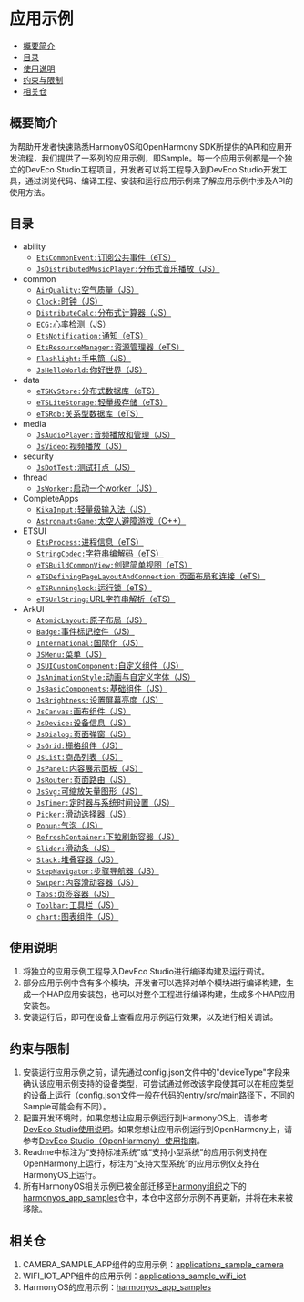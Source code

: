 # 应用示例<a name="ZH-CN_TOPIC_0000001115464207"></a>

-   [概要简介](#section1470103520301)
-   [目录](#sectionMenu)
-   [使用说明](#section17988202503116)
-   [约束与限制](#section18841871178)
-   [相关仓](#section741114082513)

## 概要简介<a name="section1470103520301"></a>

为帮助开发者快速熟悉HarmonyOS和OpenHarmony SDK所提供的API和应用开发流程，我们提供了一系列的应用示例，即Sample。每一个应用示例都是一个独立的DevEco Studio工程项目，开发者可以将工程导入到DevEco Studio开发工具，通过浏览代码、编译工程、安装和运行应用示例来了解应用示例中涉及API的使用方法。

## 目录<a name="sectionMenu"></a>
- ability
  - [`EtsCommonEvent:`订阅公共事件（eTS）](https://gitee.com/openharmony/app_samples/tree/master/ability/EtsCommonEvent)
  - [`JsDistributedMusicPlayer:`分布式音乐播放（JS）](https://gitee.com/openharmony/app_samples/tree/master/ability/JsDistributedMusicPlayer)
- common
  - [`AirQuality:`空气质量（JS）](https://gitee.com/openharmony/app_samples/tree/master/common/AirQuality)
  - [`Clock:`时钟（JS）](https://gitee.com/openharmony/app_samples/tree/master/common/Clock)
  - [`DistributeCalc:`分布式计算器（JS）](https://gitee.com/openharmony/app_samples/tree/master/common/DistributeCalc)
  - [`ECG:`心率检测（JS）](https://gitee.com/openharmony/app_samples/tree/master/common/ECG)
  - [`EtsNotification:`通知（eTS）](https://gitee.com/openharmony/app_samples/tree/master/common/EtsNotification)
  - [`EtsResourceManager:`资源管理器（eTS）](https://gitee.com/openharmony/app_samples/tree/master/common/EtsResourceManager)
  - [`Flashlight:`手电筒（JS）](https://gitee.com/openharmony/app_samples/tree/master/common/Flashlight)
  - [`JsHelloWorld:`你好世界（JS）](https://gitee.com/openharmony/app_samples/tree/master/common/JsHelloWorld)
- data
  - [`eTSKvStore:`分布式数据库（eTS）](https://gitee.com/openharmony/app_samples/tree/master/data/eTSKvStore)
  - [`eTSLiteStorage:`轻量级存储（eTS）](https://gitee.com/openharmony/app_samples/tree/master/data/eTSLiteStorage)
  - [`eTSRdb:`关系型数据库（eTS）](https://gitee.com/openharmony/app_samples/tree/master/data/eTSRdb)
- media
  - [`JsAudioPlayer:`音频播放和管理（JS）](https://gitee.com/openharmony/app_samples/tree/master/media/JsAudioPlayer)
  - [`JsVideo:`视频播放（JS）](https://gitee.com/openharmony/app_samples/tree/master/media/JsVideo)
- security
  - [`JsDotTest:`测试打点（JS）](https://gitee.com/openharmony/app_samples/tree/master/security/JsDotTest)
- thread
  - [`JsWorker:`启动一个worker（JS）](https://gitee.com/openharmony/app_samples/tree/master/thread/JsWorker)
- CompleteApps
  - [`KikaInput:`轻量级输入法（JS）](https://gitee.com/openharmony/app_samples/tree/master/CompleteApps/KikaInput)
  - [`AstronautsGame:`太空人避障游戏（C++）](https://gitee.com/openharmony/app_samples/tree/master/CompleteApps/AstronautsGame)
- ETSUI
  - [`EtsProcess:`进程信息（eTS）](https://gitee.com/openharmony/app_samples/tree/master/ETSUI/EtsProcess)
  - [`StringCodec:`字符串编解码（eTS）](https://gitee.com/openharmony/app_samples/tree/master/ETSUI/StringCodec)
  - [`eTSBuildCommonView:`创建简单视图（eTS）](https://gitee.com/openharmony/app_samples/tree/master/ETSUI/eTSBuildCommonView)
  - [`eTSDefiningPageLayoutAndConnection:`页面布局和连接（eTS）](https://gitee.com/openharmony/app_samples/tree/master/ETSUI/eTSDefiningPageLayoutAndConnection)
  - [`eTSRunninglock:`运行锁（eTS）](https://gitee.com/openharmony/app_samples/tree/master/ETSUI/eTSRunninglock)
  - [`eTSUrlString:`URL字符串解析（eTS）](https://gitee.com/openharmony/app_samples/tree/master/ETSUI/eTSUrlString)
- ArkUI
  - [`AtomicLayout:`原子布局（JS）](https://gitee.com/openharmony/app_samples/tree/master/UI/AtomicLayout)
  - [`Badge:`事件标记控件（JS）](https://gitee.com/openharmony/app_samples/tree/master/UI/Badge)
  - [`International:`国际化（JS）](https://gitee.com/openharmony/app_samples/tree/master/UI/International)
  - [`JSMenu:`菜单（JS）](https://gitee.com/openharmony/app_samples/tree/master/UI/JSMenu)
  - [`JSUICustomComponent:`自定义组件（JS）](https://gitee.com/openharmony/app_samples/tree/master/UI/JSUICustomComponent)
  - [`JsAnimationStyle:`动画与自定义字体（JS）](https://gitee.com/openharmony/app_samples/tree/master/UI/JsAnimationStyle)
  - [`JsBasicComponents:`基础组件（JS）](https://gitee.com/openharmony/app_samples/tree/master/UI/JsBasicComponents)
  - [`JsBrightness:`设置屏幕亮度（JS）](https://gitee.com/openharmony/app_samples/tree/master/UI/JsBrightness)
  - [`JsCanvas:`画布组件（JS）](https://gitee.com/openharmony/app_samples/tree/master/UI/JsCanvas)
  - [`JsDevice:`设备信息（JS）](https://gitee.com/openharmony/app_samples/tree/master/UI/JsDevice)
  - [`JsDialog:`页面弹窗（JS）](https://gitee.com/openharmony/app_samples/tree/master/UI/JsDialog)
  - [`JsGrid:`栅格组件（JS）](https://gitee.com/openharmony/app_samples/tree/master/UI/JsGrid)
  - [`JsList:`商品列表（JS）](https://gitee.com/openharmony/app_samples/tree/master/UI/JsList)
  - [`JsPanel:`内容展示面板（JS）](https://gitee.com/openharmony/app_samples/tree/master/UI/JsPanel)
  - [`JsRouter:`页面路由（JS）](https://gitee.com/openharmony/app_samples/tree/master/UI/JsRouter)
  - [`JsSvg:`可缩放矢量图形（JS）](https://gitee.com/openharmony/app_samples/tree/master/UI/JsSvg)
  - [`JsTimer:`定时器与系统时间设置（JS）](https://gitee.com/openharmony/app_samples/tree/master/UI/JsTimer)
  - [`Picker:`滑动选择器（JS）](https://gitee.com/openharmony/app_samples/tree/master/UI/Picker)
  - [`Popup:`气泡（JS）](https://gitee.com/openharmony/app_samples/tree/master/UI/Popup)
  - [`RefreshContainer:`下拉刷新容器（JS）](https://gitee.com/openharmony/app_samples/tree/master/UI/RefreshContainer)
  - [`Slider:`滑动条（JS）](https://gitee.com/openharmony/app_samples/tree/master/UI/Slider)
  - [`Stack:`堆叠容器（JS）](https://gitee.com/openharmony/app_samples/tree/master/UI/Stack)
  - [`StepNavigator:`步骤导航器（JS）](https://gitee.com/openharmony/app_samples/tree/master/UI/StepNavigator)
  - [`Swiper:`内容滑动容器（JS）](https://gitee.com/openharmony/app_samples/tree/master/UI/Swiper)
  - [`Tabs:`页签容器（JS）](https://gitee.com/openharmony/app_samples/tree/master/UI/Tabs)
  - [`Toolbar:`工具栏（JS）](https://gitee.com/openharmony/app_samples/tree/master/UI/Toolbar)
  - [`chart:`图表组件（JS）](https://gitee.com/openharmony/app_samples/tree/master/UI/chart)

## 使用说明<a name="section17988202503116"></a>

1.  将独立的应用示例工程导入DevEco Studio进行编译构建及运行调试。
2.  部分应用示例中含有多个模块，开发者可以选择对单个模块进行编译构建，生成一个HAP应用安装包，也可以对整个工程进行编译构建，生成多个HAP应用安装包。
3.  安装运行后，即可在设备上查看应用示例运行效果，以及进行相关调试。

## 约束与限制<a name="section18841871178"></a>

1.  安装运行应用示例之前，请先通过config.json文件中的"deviceType"字段来确认该应用示例支持的设备类型，可尝试通过修改该字段使其可以在相应类型的设备上运行（config.json文件一般在代码的entry/src/main路径下，不同的Sample可能会有不同）。
2.  配置开发环境时，如果您想让应用示例运行到HarmonyOS上，请参考[DevEco Studio使用说明](https://developer.harmonyos.com/cn/docs/documentation/doc-guides/tools_overview-0000001053582387)。如果您想让应用示例运行到OpenHarmony上，请参考[DevEco Studio（OpenHarmony）使用指南](https://gitee.com/openharmony/docs/blob/master/zh-cn/application-dev/quick-start/Readme-CN.md)。
3.  Readme中标注为“支持标准系统”或“支持小型系统”的应用示例支持在OpenHarmony上运行，标注为“支持大型系统”的应用示例仅支持在HarmonyOS上运行。
4.  所有HarmonyOS相关示例已被全部迁移至[Harmony组织](https://gitee.com/harmonyos)之下的[harmonyos\_app\_samples](https://gitee.com/harmonyos/harmonyos_app_samples)仓中，本仓中这部分示例不再更新，并将在未来被移除。

## 相关仓<a name="section741114082513"></a>

1.  CAMERA\_SAMPLE\_APP组件的应用示例：[applications\_sample\_camera](https://gitee.com/openharmony/applications_sample_camera/blob/master/README_zh.md)
2.  WIFI\_IOT\_APP组件的应用示例：[applications\_sample\_wifi\_iot](https://gitee.com/openharmony/applications_sample_wifi_iot/blob/master/README_zh.md)
3.  HarmonyOS的应用示例：[harmonyos\_app\_samples](https://gitee.com/harmonyos/harmonyos_app_samples)